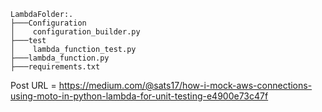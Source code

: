 ```
LambdaFolder:.
├───Configuration
│    configuration_builder.py
├───test
│    lambda_function_test.py
├───lambda_function.py
├───requirements.txt
```

Post URL = https://medium.com/@sats17/how-i-mock-aws-connections-using-moto-in-python-lambda-for-unit-testing-e4900e73c47f
